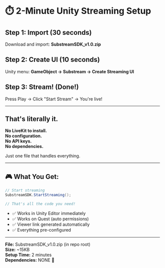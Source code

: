 # ⏱️ 2-Minute Unity Streaming Setup

## Step 1: Import (30 seconds)
Download and import: **SubstreamSDK_v1.0.zip**

## Step 2: Create UI (10 seconds)
Unity menu: **GameObject → Substream → Create Streaming UI**

## Step 3: Stream! (Done!)
Press Play → Click "Start Stream" → You're live!

---

## That's literally it.

**No LiveKit to install.**  
**No configuration.**  
**No API keys.**  
**No dependencies.**  

Just one file that handles everything.

---

## 🎮 What You Get:

```csharp
// Start streaming
SubstreamSDK.StartStreaming();

// That's all the code you need!
```

- ✅ Works in Unity Editor immediately
- ✅ Works on Quest (auto permissions)
- ✅ Viewer link generated automatically
- ✅ Everything pre-configured

---

**File:** SubstreamSDK_v1.0.zip (in repo root)  
**Size:** ~15KB  
**Setup Time:** 2 minutes  
**Dependencies:** NONE 🎉
